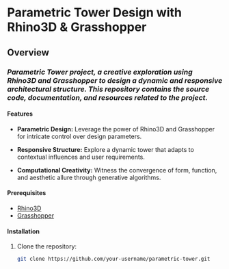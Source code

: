 # Parametric Tower Design with Rhino3D & Grasshopper

## Overview

### *Parametric Tower project, a creative exploration using Rhino3D and Grasshopper to design a dynamic and responsive architectural structure. This repository contains the source code, documentation, and resources related to the project.*

#### Features

- **Parametric Design:** Leverage the power of Rhino3D and Grasshopper for intricate control over design parameters.
  
- **Responsive Structure:** Explore a dynamic tower that adapts to contextual influences and user requirements.
  
- **Computational Creativity:** Witness the convergence of form, function, and aesthetic allure through generative algorithms.

#### Prerequisites

- [Rhino3D](https://www.rhino3d.com/)
- [Grasshopper](https://www.grasshopper3d.com/)

#### Installation

1. Clone the repository:

   ```bash
   git clone https://github.com/your-username/parametric-tower.git
